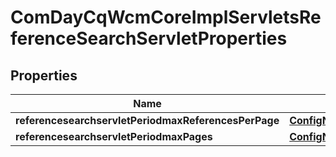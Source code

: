 
# ComDayCqWcmCoreImplServletsReferenceSearchServletProperties

## Properties
Name | Type | Description | Notes
------------ | ------------- | ------------- | -------------
**referencesearchservletPeriodmaxReferencesPerPage** | [**ConfigNodePropertyInteger**](ConfigNodePropertyInteger.md) |  |  [optional]
**referencesearchservletPeriodmaxPages** | [**ConfigNodePropertyInteger**](ConfigNodePropertyInteger.md) |  |  [optional]



